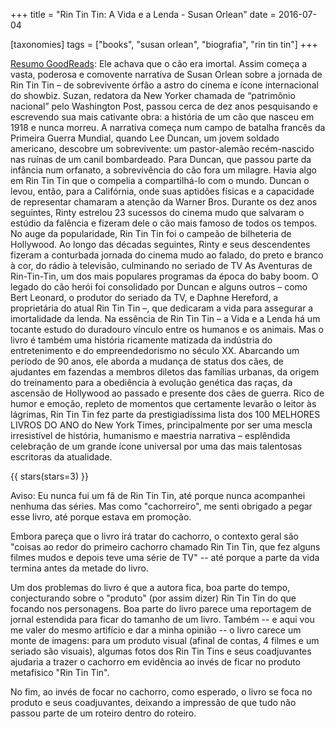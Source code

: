+++
title = "Rin Tin Tin: A Vida e a Lenda - Susan Orlean"
date = 2016-07-04

[taxonomies]
tags = ["books", "susan orlean", "biografia", "rin tin tin"]
+++

[Resumo GoodReads](https://www.goodreads.com/book/show/18396199-rin-tin-tin):
Ele achava que o cão era imortal. Assim começa a vasta, poderosa e comovente
narrativa de Susan Orlean sobre a jornada de Rin Tin Tin – de sobrevivente
órfão a astro do cinema e ícone internacional do showbiz. Suzan, redatora da
New Yorker chamada de “patrimônio nacional” pelo Washington Post, passou cerca
de dez anos pesquisando e escrevendo sua mais cativante obra: a história de um
cão que nasceu em 1918 e nunca morreu. A narrativa começa num campo de batalha
francês da Primeira Guerra Mundial, quando Lee Duncan, um jovem soldado
americano, descobre um sobrevivente: um pastor-alemão recém-nascido nas ruínas
de um canil bombardeado. Para Duncan, que passou parte da infância num
orfanato, a sobrevivência do cão fora um milagre. Havia algo em Rin Tin Tin
que o compelia a compartilhá-lo com o mundo. Duncan o levou, então, para a
Califórnia, onde suas aptidões físicas e a capacidade de representar chamaram
a atenção da Warner Bros. Durante os dez anos seguintes, Rinty estrelou 23
sucessos do cinema mudo que salvaram o estúdio da falência e fizeram dele o
cão mais famoso de todos os tempos. No auge da popularidade, Rin Tin Tin foi o
campeão de bilheteria de Hollywood. Ao longo das décadas seguintes, Rinty e
seus descendentes fizeram a conturbada jornada do cinema mudo ao falado, do
preto e branco à cor, do rádio à televisão, culminando no seriado de TV As
Aventuras de Rin-Tin-Tin, um dos mais populares programas da época do baby
boom. O legado do cão herói foi consolidado por Duncan e alguns outros – como
Bert Leonard, o produtor do seriado da TV, e Daphne Hereford, a proprietária
do atual Rin Tin Tin –, que dedicaram a vida para assegurar a imortalidade da
lenda. Na essência de Rin Tin Tin – a Vida e a Lenda há um tocante estudo do
duradouro vínculo entre os humanos e os animais. Mas o livro é também uma
história ricamente matizada da indústria do entretenimento e do
empreendedorismo no século XX. Abarcando um período de 90 anos, ele aborda a
mudança de status dos cães, de ajudantes em fazendas a membros diletos das
famílias urbanas, da origem do treinamento para a obediência à evolução
genética das raças, da ascensão de Hollywood ao passado e presente dos cães de
guerra. Rico de humor e emoção, repleto de momentos que certamente levarão o
leitor às lágrimas, Rin Tin Tin fez parte da prestigiadíssima lista dos 100
MELHORES LIVROS DO ANO do New York Times, principalmente por ser uma mescla
irresistível de história, humanismo e maestria narrativa – esplêndida
celebração de um grande ícone universal por uma das mais talentosas escritoras
da atualidade.


<!-- more -->

{{ stars(stars=3) }}

Aviso: Eu nunca fui um fã de Rin Tin Tin, até porque nunca acompanhei nenhuma
das séries. Mas como "cachorreiro", me senti obrigado a pegar esse livro, até
porque estava em promoção.

Embora pareça que o livro irá tratar do cachorro, o contexto geral são "coisas
ao redor do primeiro cachorro chamado Rin Tin Tin, que fez alguns filmes mudos
e depois teve uma série de TV" -- até porque a parte da vida termina antes da
metade do livro.

Um dos problemas do livro é que a autora fica, boa parte do tempo,
conjecturando sobre o "produto" (por assim dizer) Rin Tin Tin do que focando
nos personagens. Boa parte do livro parece uma reportagem de jornal estendida
para ficar do tamanho de um livro. Também -- e aqui vou me valer do mesmo
artifício e dar a minha opinião -- o livro carece um monte de imagens: para um
produto visual (afinal de contas, 4 filmes e um seriado são visuais), algumas
fotos dos Rin Tin Tins e seus coadjuvantes ajudaria a trazer o cachorro em
evidência ao invés de ficar no produto metafísico "Rin Tin Tin".

No fim, ao invés de focar no cachorro, como esperado, o livro se foca no
produto e seus coadjuvantes, deixando a impressão de que tudo não passou parte
de um roteiro dentro do roteiro.
